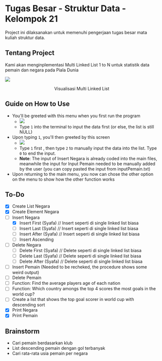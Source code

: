 # Tugas Besar - Struktur Data - Kelompok 21
Project ini dilaksanakan untuk memenuhi pengerjaan tugas besar mata kuliah struktur data.

## Tentang Project
Kami akan menginplementasi Multi Linked List 1 to N untuk statistik data pemain dan negara pada Piala Dunia

![](https://i.imgur.com/wofSSHa.png)
<p align="center">Visualisasi Multi Linked List</p>

## Guide on How to Use

- You'll be greeted with this menu when you first run the program
  - ![](https://i.imgur.com/zp5aqgI.png)
  - Type `1` into the terminal to input the data first (or else, the list is still NULL)
- Upon typing `1`, you'll then greeted by this screen 
  - ![](https://i.imgur.com/4m2z8Fy.png)
  - Type `1` first , then type `2` to manually input the data into the list. Type `0` to end the input.
  - **Note**: The input of Insert Negara is already coded into the main files, meanwhile the input for Input Pemain needed to be manually added by the user (you can copy pasted the input from inputPemain.txt)
- Upon returning to the main menu, you now can chose the other option on the menu to show how the other function works


## To-Do
- [X] Create List Negara
- [X] Create Element Negara
- [ ] Insert Negara
  - [x] Insert First (Syafa) // Insert seperti di single linked list biasa
  - [ ] Insert Last (Syafa) // Insert seperti di single linked list biasa
  - [ ] Insert After (Syafa) // Insert seperti di single linked list biasa
  - [ ] Insert Ascending
- [ ] Delete Negara
  - [ ] Delete First (Syafa) // Delete seperti di single linked list biasa
  - [ ] Delete Last (Syafa) // Delete seperti di single linked list biasa
  - [ ] Delete After (Syafa) // Delete seperti di single linked list biasa
- [ ] Insert Pemain (Needed to be recheked, the procedure shows some weird output)
- [ ] Delete Pemain 
- [ ] Function: Find the average players age of each nation
- [ ] Function: Which country amongs the top 4 scores the most goals in the world cup?
- [ ] Create a list that shows the top goal scorer in world cup with descending sort
- [X] Print Negara
- [X] Print Pemain

## Brainstorm
- Cari pemain berdasarkan klub
- List descending pemain dengan gol terbanyak
- Cari rata-rata usia pemain per negara
